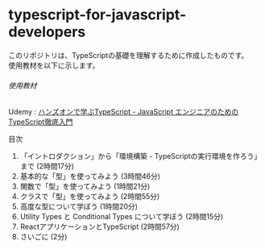 # typescript-for-javascript-developers

このリポジトリは、TypeScriptの基礎を理解するために作成したものです。<br>
使用教材を以下に示します。

###### 使用教材
Udemy : [ハンズオンで学ぶTypeScript - JavaScript エンジニアのためのTypeScript徹底入門](https://www.udemy.com/course/ts-for-js-developers/)

目次<br>
1. 「イントロダクション」から「環境構築 - TypeScriptの実行環境を作ろう」まで (2時間17分) <br>
2. 基本的な「型」を使ってみよう (3時間46分) <br>
3. 関数で「型」を使ってみよう (1時間21分) <br>
4. クラスで「型」を使ってみよう (2時間55分) <br>
5. 高度な型について学ぼう (1時間20分) <br>
6. Utility Types と Conditional Types について学ぼう (2時間15分) <br>
7. ReactアプリケーションとTypeScript (2時間57分) <br>
8. さいごに (2分) <br>

